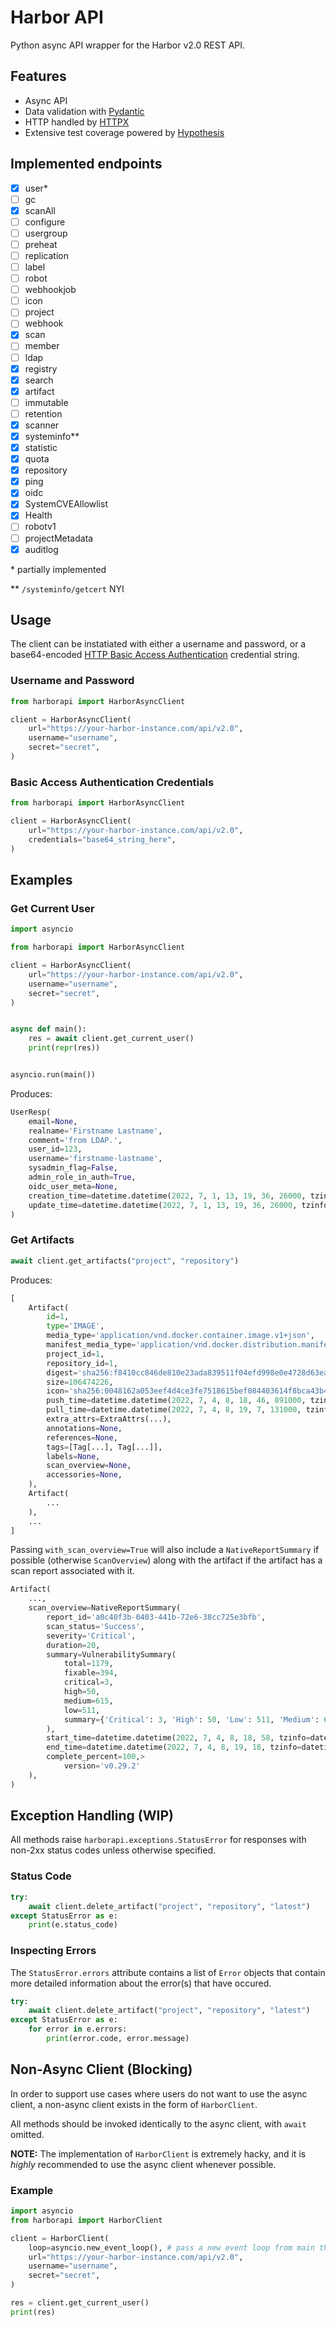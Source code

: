 # Harbor API

Python async API wrapper for the Harbor v2.0 REST API.

## Features

- Async API
- Data validation with [Pydantic](https://pydantic-docs.helpmanual.io/)
- HTTP handled by [HTTPX](https://www.python-httpx.org/)
- Extensive test coverage powered by [Hypothesis](https://hypothesis.works/)

## Implemented endpoints

- [x] user*
- [ ] gc
- [x] scanAll
- [ ] configure
- [ ] usergroup
- [ ] preheat
- [ ] replication
- [ ] label
- [ ] robot
- [ ] webhookjob
- [ ] icon
- [ ] project
- [ ] webhook
- [x] scan
- [ ] member
- [ ] ldap
- [x] registry
- [x] search
- [x] artifact
- [ ] immutable
- [ ] retention
- [x] scanner
- [x] systeminfo**
- [x] statistic
- [x] quota
- [x] repository
- [x] ping
- [x] oidc
- [x] SystemCVEAllowlist
- [x] Health
- [ ] robotv1
- [ ] projectMetadata
- [x] auditlog

\* partially implemented

\*\* `/systeminfo/getcert` NYI


## Usage

The client can be instatiated with either a username and password, or a base64-encoded [HTTP Basic Access Authentication](https://en.wikipedia.org/wiki/Basic_access_authentication) credential string.

### Username and Password

```py
from harborapi import HarborAsyncClient

client = HarborAsyncClient(
    url="https://your-harbor-instance.com/api/v2.0",
    username="username",
    secret="secret",
)
```

### Basic Access Authentication Credentials

```py
from harborapi import HarborAsyncClient

client = HarborAsyncClient(
    url="https://your-harbor-instance.com/api/v2.0",
    credentials="base64_string_here",
)
```



## Examples

### Get Current User

```py
import asyncio

from harborapi import HarborAsyncClient

client = HarborAsyncClient(
    url="https://your-harbor-instance.com/api/v2.0",
    username="username",
    secret="secret",
)


async def main():
    res = await client.get_current_user()
    print(repr(res))


asyncio.run(main())
```

Produces:

```py
UserResp(
    email=None,
    realname='Firstname Lastname',
    comment='from LDAP.',
    user_id=123,
    username='firstname-lastname',
    sysadmin_flag=False,
    admin_role_in_auth=True,
    oidc_user_meta=None,
    creation_time=datetime.datetime(2022, 7, 1, 13, 19, 36, 26000, tzinfo=datetime.timezone.utc),
    update_time=datetime.datetime(2022, 7, 1, 13, 19, 36, 26000, tzinfo=datetime.timezone.utc)
)
```

### Get Artifacts

```py
await client.get_artifacts("project", "repository")
```

Produces:

```py
[
    Artifact(
        id=1,
        type='IMAGE',
        media_type='application/vnd.docker.container.image.v1+json',
        manifest_media_type='application/vnd.docker.distribution.manifest.v2+json',
        project_id=1,
        repository_id=1,
        digest='sha256:f8410cc846de810e23ada839511f04efd998e0e4728d63ea997001f4ead0acac',
        size=106474226,
        icon='sha256:0048162a053eef4d4ce3fe7518615bef084403614f8bca43b40ae2e762e11e06',
        push_time=datetime.datetime(2022, 7, 4, 8, 18, 46, 891000, tzinfo=datetime.timezone.utc),
        pull_time=datetime.datetime(2022, 7, 4, 8, 19, 7, 131000, tzinfo=datetime.timezone.utc),
        extra_attrs=ExtraAttrs(...),
        annotations=None,
        references=None,
        tags=[Tag[...], Tag[...]],
        labels=None,
        scan_overview=None,
        accessories=None,
    ),
    Artifact(
        ...
    ),
    ...
]
```

Passing `with_scan_overview=True` will also include a `NativeReportSummary` if possible (otherwise `ScanOverview`) along with the artifact if the artifact has a scan report associated with it.

```py
Artifact(
    ...,
    scan_overview=NativeReportSummary(
        report_id='a0c40f3b-0403-441b-72e6-38cc725e3bfb',
        scan_status='Success',
        severity='Critical',
        duration=20,
        summary=VulnerabilitySummary(
            total=1179,
            fixable=394,
            critical=3,
            high=50,
            medium=615,
            low=511,
            summary={'Critical': 3, 'High': 50, 'Low': 511, 'Medium': 615},
        ),
        start_time=datetime.datetime(2022, 7, 4, 8, 18, 58, tzinfo=datetime.timezone.utc),
        end_time=datetime.datetime(2022, 7, 4, 8, 19, 18, tzinfo=datetime.timezone.utc),
        complete_percent=100,>
            version='v0.29.2'
    ),
)
```

## Exception Handling (WIP)

All methods raise `harborapi.exceptions.StatusError` for responses with non-2xx status codes unless otherwise specified.

### Status Code

```py
try:
    await client.delete_artifact("project", "repository", "latest")
except StatusError as e:
    print(e.status_code)
```

### Inspecting Errors

The `StatusError.errors` attribute contains a list of `Error` objects that contain
more detailed information about the error(s) that have occured.

```py
try:
    await client.delete_artifact("project", "repository", "latest")
except StatusError as e:
    for error in e.errors:
        print(error.code, error.message)
```

## Non-Async Client (Blocking)

In order to support use cases where users do not want to use the async client, a non-async client exists in the form of `HarborClient`.

All methods should be invoked identically to the async client, with `await` omitted.

**NOTE:** The implementation of `HarborClient` is extremely hacky, and it is _highly_ recommended to use the async client whenever possible.

### Example

```py
import asyncio
from harborapi import HarborClient

client = HarborClient(
    loop=asyncio.new_event_loop(), # pass a new event loop from main thread
    url="https://your-harbor-instance.com/api/v2.0",
    username="username",
    secret="secret",
)

res = client.get_current_user()
print(res)
```
